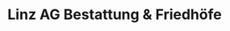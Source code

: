 ---
title: "Linz AG Bestattung & Friedhöfe"
url: /linz/linz-ag-bestattung-und-friedhoefe/
shop: Bestattungen
---